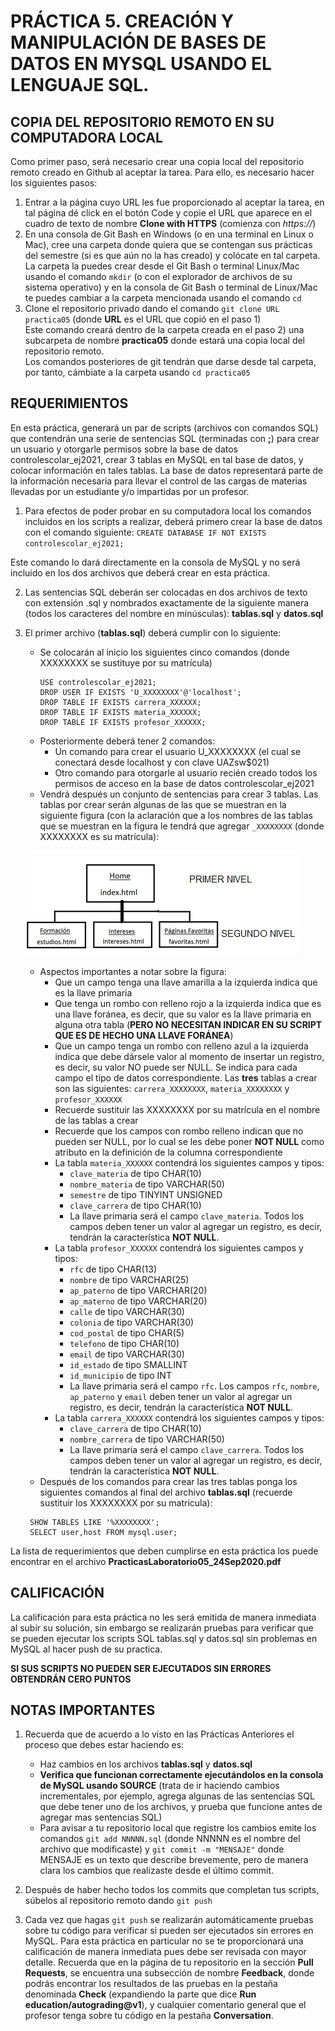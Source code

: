 # PRÁCTICA 5. CREACIÓN Y MANIPULACIÓN DE BASES DE DATOS EN MYSQL USANDO EL LENGUAJE SQL.

## COPIA DEL REPOSITORIO REMOTO EN SU COMPUTADORA LOCAL
Como primer paso, será necesario crear una copia local del repositorio remoto creado en Github al aceptar la tarea. Para ello, es necesario hacer los siguientes pasos:
1)	Entrar a la página cuyo URL les fue proporcionado al aceptar la tarea, en tal página dé click en el botón Code y copie el URL que aparece en el cuadro de texto de nombre **Clone with HTTPS** (comienza con *https://*)
2)	En una consola de Git Bash en Windows (o en una terminal en Linux o Mac), cree una carpeta donde quiera que se contengan sus prácticas del semestre (si es que aún no la has creado) y colócate en tal carpeta. La carpeta la puedes crear desde el Git Bash o terminal Linux/Mac usando el comando `mkdir` (o con el explorador de archivos de su sistema operativo) y en la consola de Git Bash o terminal de Linux/Mac te puedes cambiar a la carpeta mencionada usando el comando `cd`
3)	Clone el repositorio privado dando el comando `git clone URL practica05`
 (donde **URL** es el URL que copió en el paso 1)\
 Este comando creará dentro de la carpeta creada en el paso 2) una subcarpeta de nombre **practica05** donde estará una copia local del repositorio remoto.\
 Los comandos posteriores de git tendrán que darse desde tal carpeta, por tanto, cámbiate a la carpeta usando `cd practica05`


## REQUERIMIENTOS

En esta práctica, generará un par de scripts (archivos con comandos SQL) que contendrán una serie de sentencias SQL (terminadas con **;**) para crear un usuario y otorgarle permisos sobre la base de datos controlescolar_ej2021, crear 3 tablas en MySQL en tal base de datos, y colocar información en tales tablas. La base de datos representará parte de la información necesaria para llevar el control de las cargas de materias llevadas por un estudiante y/o impartidas por un profesor. 

1. Para efectos de poder probar en su computadora local los comandos incluidos en los scripts a realizar, deberá primero crear la base de datos con el comando siguiente:
`CREATE DATABASE IF NOT EXISTS controlescolar_ej2021;`

Este comando lo dará directamente en la consola de MySQL y no será incluido en los dos archivos que deberá crear en esta práctica.

2. Las sentencias SQL deberán ser colocadas en dos archivos de texto con extensión .sql y nombrados exactamente de la siguiente manera (todos los caracteres del nombre en minúsculas):  **tablas.sql** y **datos.sql**

3. El primer archivo (**tablas.sql**) deberá cumplir con lo siguiente:
   - Se colocarán al inicio los siguientes cinco comandos (donde XXXXXXXX se sustituye por su matrícula)
     ```
     USE controlescolar_ej2021;
	 DROP USER IF EXISTS 'U_XXXXXXXX'@'localhost';
	 DROP TABLE IF EXISTS carrera_XXXXXX;
	 DROP TABLE IF EXISTS materia_XXXXXX; 
	 DROP TABLE IF EXISTS profesor_XXXXXX;
     ``` 
   - Posteriormente deberá tener 2 comandos:
     - Un comando para crear el usuario U_XXXXXXXX (el cual se conectará desde localhost y con clave UAZsw$021)
     - Otro comando para otorgarle al usuario recién creado todos los permisos de acceso en la base de datos controlescolar_ej2021
   - Vendrá después un conjunto de sentencias para crear 3 tablas. Las tablas por crear serán algunas de las que se muestran en la siguiente figura (con la aclaración que a los nombres de las tablas que se muestran en la figura le tendrá que agregar `_XXXXXXXX` (donde XXXXXXXX es su matrícula):

   ![Diagrama Entidad-Relación de Base de Datos controlescolar](https://github.com/rsolisuaz/act03_desappint_ej2021/blob/master/imagenes/imagenactividad03.png)
     - Aspectos importantes a notar sobre la figura:
       - Que un campo tenga una llave amarilla a la izquierda indica que es la llave primaria
       - Que tenga un rombo con relleno rojo a la izquierda indica que es una llave foránea, es decir, que su valor es la llave primaria en alguna otra tabla (**PERO NO NECESITAN INDICAR EN SU SCRIPT QUE ES DE HECHO UNA LLAVE FORÁNEA**)
       - Que un campo tenga un rombo con relleno azul a la izquierda indica que debe dársele valor al momento de insertar un registro, es decir, su valor NO puede ser NULL. Se indica para cada campo el tipo de datos correspondiente. Las **tres** tablas a crear son las siguientes: `carrera_XXXXXXXX`,  `materia_XXXXXXXX` y `profesor_XXXXXX`
       - Recuerde sustituir las XXXXXXXX por su matrícula en el nombre de las tablas a crear
       - Recuerde que los campos con rombo relleno indican que no pueden ser NULL, por lo cual se les debe poner **NOT NULL** como atributo en la definición de la columna correspondiente
       - La tabla `materia_XXXXXX` contendrá los siguientes campos  y tipos: 
         - `clave_materia`  de tipo CHAR(10)
         - `nombre_materia` de tipo VARCHAR(50)
         - `semestre` de tipo TINYINT UNSIGNED
         - `clave_carrera`  de tipo CHAR(10) 
         - La llave primaria será el campo `clave_materia`. Todos los campos deben tener un valor al agregar un registro, es decir, tendrán la característica **NOT NULL**.
       - La tabla `profesor_XXXXXX` contendrá los siguientes campos  y tipos:
         - `rfc` de tipo CHAR(13)
         - `nombre` de tipo VARCHAR(25)
         - `ap_paterno` de tipo VARCHAR(20)
         - `ap_materno` de tipo VARCHAR(20)
         - `calle` de tipo VARCHAR(30)
         - `colonia` de tipo VARCHAR(30)
         - `cod_postal` de tipo CHAR(5)
         - `telefono`  de tipo CHAR(10)
         - `email`  de tipo VARCHAR(30)
         - `id_estado` de tipo SMALLINT
         - `id_municipio` de tipo INT
         - La llave primaria será el campo `rfc`. Los campos `rfc`, `nombre`, `ap_paterno` y `email` deben tener un valor al agregar un registro, es decir, tendrán la característica **NOT NULL**.
       - La tabla `carrera_XXXXXX` contendrá los siguientes campos  y tipos:
         - `clave_carrera` de tipo CHAR(10)
         - `nombre_carrera` de tipo VARCHAR(50)
         - La llave primaria será el campo `clave_carrera`. Todos los campos deben tener un valor al agregar un registro, es decir, tendrán la característica **NOT NULL**.
   - Después de los comandos para crear las tres tablas ponga los siguientes comandos al final del archivo **tablas.sql** (recuerde sustituir los XXXXXXXX por su matricula):
   ```
	SHOW TABLES LIKE '%XXXXXXXX';
	SELECT user,host FROM mysql.user;
   ```


La lista de requerimientos que deben cumplirse en esta práctica los puede encontrar en el archivo **PracticasLaboratorio05_24Sep2020.pdf**


## CALIFICACIÓN
La calificación para esta práctica no les será emitida de manera inmediata al subir su solución, sin embargo se realizarán pruebas para verificar que se pueden ejecutar los scripts SQL tablas.sql y datos.sql sin problemas en MySQL al hacer push de su practica.

**SI SUS SCRIPTS NO PUEDEN SER EJECUTADOS SIN ERRORES OBTENDRÁN CERO PUNTOS**


## NOTAS IMPORTANTES


1. Recuerda que de acuerdo a lo visto en las Prácticas Anteriores el proceso que debes estar haciendo es:
   - Haz cambios  en los archivos **tablas.sql** y **datos.sql**
   - **Verifica que funcionan correctamente ejecutándolos en la consola de MySQL usando SOURCE** (trata de ir haciendo cambios incrementales, por ejemplo, agrega algunas de las sentencias SQL que debe tener uno de los archivos, y prueba que funcione antes de agregar mas sentencias SQL)
   - Para avisar a tu repositorio local que registre los cambios emite los comandos `git add NNNNN.sql` (donde NNNNN es el nombre del archivo que modificaste) y `git commit -m "MENSAJE"` donde MENSAJE es un texto que describe brevemente, pero de manera clara los cambios que realizaste desde el último commit.

2. Después de haber hecho todos los commits que completan tus scripts, súbelos al repositorio remoto dando `git push`

3. Cada vez que hagas `git push` se realizarán automáticamente pruebas sobre tu código para verificar si pueden ser ejecutados sin errores en MySQL. Para esta práctica en particular no se te proporcionará una calificación de manera inmediata pues debe ser revisada con mayor detalle. Recuerda que en la página de tu repositorio en la sección **Pull Requests**, se encuentra una subsección de nombre **Feedback**, donde podrás encontrar los resultados de las pruebas en la pestaña denominada **Check** (expandiendo la parte que dice **Run education/autograding@v1**), y cualquier comentario general que el profesor tenga sobre tu código en la pestaña **Conversation**. 
